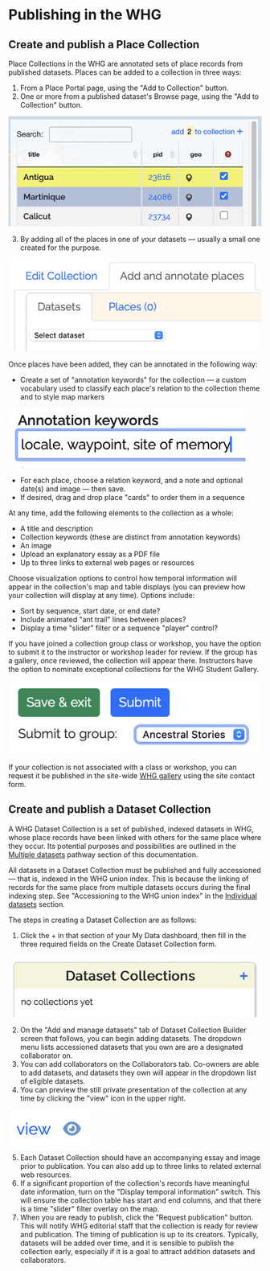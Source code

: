 # Publishing in the WHG

## Create and publish a Place Collection

Place Collections in the WHG are annotated sets of place records from published datasets. Places can be added to a
collection in three ways:

1. From a Place Portal page, using the "Add to Collection" button.
2. One or more from a published dataset's Browse page, using the "Add to Collection" button.

![../img_2.png](../images/img_2.png)

3. By adding all of the places in one of your datasets — usually a small one created for the purpose.

![../img_3.png](../images/img_3.png)

Once places have been added, they can be annotated in the following way:

* Create a set of "annotation keywords" for the collection — a custom vocabulary used to classify each place's relation
  to the collection theme and to style map markers

![../img_4.png](../images/img_4.png)

* For each place, choose a relation keyword, and a note and optional date(s) and image — then save.
* If desired, drag and drop place "cards" to order them in a sequence

At any time, add the following elements to the collection as a whole:

* A title and description
* Collection keywords (these are distinct from annotation keywords)
* An image
* Upload an explanatory essay as a PDF file
* Up to three links to external web pages or resources

Choose visualization options to control how temporal information will appear in the collection's map and table
displays (you can preview how your collection will display at any time). Options include:

* Sort by sequence, start date, or end date?
* Include animated "ant trail" lines between places?
* Display a time "slider" filter or a sequence "player" control?

If you have joined a collection group class or workshop, you have the option to submit it to the instructor or workshop
leader for review. If the group has a gallery, once reviewed, the collection will appear there. Instructors have the
option to nominate exceptional collections for the WHG Student Gallery.

![../img_5.png](../images/img_5.png)

If your collection is not associated with a class or workshop, you can request it be published in the site-wide [WHG
gallery](https://whgazetteer.org/datasets/gallery/) using the site contact form.

## Create and publish a Dataset Collection

A WHG Dataset Collection is a set of published, indexed datasets in WHG, whose place records have been linked with
others for the same place where they occur. Its potential purposes and possibilities are outlined in the [Multiple
datasets](publishing.md#create-and-publish-a-dataset-collection) pathway section of this documentation.

All datasets in a Dataset Collection must be published and fully accessioned — that is, indexed in the WHG union index.
This is because the linking of records for the same place from multiple datasets occurs during the final indexing step.
See "Accessioning to the WHG union index" in the [Individual datasets](reconciliation.md#reviewing-accessioning-results) section.

The steps in creating a Dataset Collection are as follows:

1. Click the + in that section of your My Data dashboard, then fill in the three required fields on the Create Dataset
   Collection form.

![../img_6.png](../images/img_6.png)

2. On the "Add and manage datasets" tab of Dataset Collection Builder screen that follows, you can begin adding
   datasets. The dropdown menu lists accessioned datasets that you own are are a designated collaborator on.
3. You can add collaborators on the Collaborators tab. Co-owners are able to add datasets, and datasets they own will
   appear in the dropdown list of eligible datasets.
4. You can preview the still private presentation of the collection at any time by clicking the "view" icon in the upper
   right.

![../img_21.png](../images/img_21.png)

5. Each Dataset Collection should have an accompanying essay and image prior to publication. You can also add up to
   three links to related external web resources.
6. If a significant proportion of the collection's records have meaningful date information, turn on the "Display
   temporal information" switch. This will ensure the collection table has start and end columns, and that there is a
   time "slider" filter overlay on the map.
7. When you are ready to publish, click the "Request publication" button. This will notify WHG editorial staff that the
   collection is ready for review and publication. The timing of publication is up to its creators. Typically, datasets
   will be added over time, and it is sensible to publish the collection early, especially if it is a goal to attract
   addition datasets and collaborators.